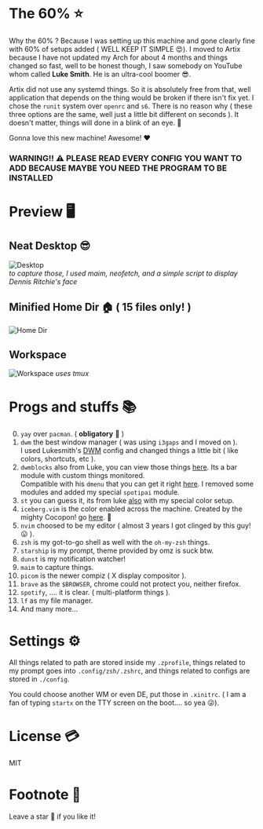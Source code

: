 # The 60% ⭐

Why the 60% ? Because I was setting up this machine and gone clearly fine with
60% of setups added ( WELL KEEP IT SIMPLE 😍). I moved to Artix because I
have not updated my Arch for about 4 months and things changed so fast, well to
be honest though, I saw somebody on YouTube whom called **Luke Smith**. He is an
ultra-cool boomer 😎.  

Artix did not use any systemd things. So it is absolutely free from that, well
application that depends on the thing would be broken if there isn't fix yet. I
chose the `runit` system over `openrc` and `s6`. There is no reason why ( these
three options are the same, well just a little bit different on seconds ). It
doesn't matter, things will done in a blink of an eye. 🤪

Gonna love this new machine! Awesome! ❤️

### WARNING!! ⚠️ PLEASE READ EVERY CONFIG YOU WANT TO ADD BECAUSE MAYBE YOU NEED THE PROGRAM TO BE INSTALLED 

# Preview 🖥️

## Neat Desktop 😎
![Desktop](https://i.imgur.com/OyIRzpC.png)  
*to capture those, I used maim, neofetch, and a simple script to display Dennis
Ritchie's face*

## Minified Home Dir 🏠 ( 15 files only! )
![Home Dir](https://i.imgur.com/LPfcMg0.png)  

## Workspace
![Workspace](https://i.imgur.com/ytb4C2D.png)
*uses tmux*

# Progs and stuffs 📚

  0. `yay` over `pacman`. ( **obligatory** 👿 )
  1. `dwm` the best window manager ( was using `i3gaps` and I moved on ).  
      I used Lukesmith's [DWM](https://github.com/lukesmithxyz/dwm) config and
      changed things a little bit ( like colors, shortcuts, etc ).
  2. `dwmblocks` also from Luke, you can view those things
     [here](https://github.com/lukesmithxyz/dwmblocks). Its a bar module with custom things monitored.  
     Compatible with his `dmenu` that you can get it right
     [here](https://github.com/lukesmithxyz/dmenu). I removed some modules and added my special `spotipai` module.
  3. `st` you can guess it, its from luke
     [also](https://github.com/lukesmithxyz/st) with my special color setup.
  4. `iceberg.vim` is the color enabled across the machine. Created by the
     mighty Cocopon! go [here](https://github.com/cocopon/iceberg.vim). 🌈
  5. `nvim` choosed to be my editor ( almost 3 years I got clinged by this guy! 😛 ).
  6. `zsh` is my got-to-go shell as well with the `oh-my-zsh` things.
  7. `starship` is my prompt, theme provided by omz is suck btw.
  8. `dunst` is my notification watcher!
  9. `maim` to capture things.
  10. `picom` is the newer compiz ( X display compositor ).
  11. `brave` as the `$BROWSER`, chrome could not protect you, neither firefox.
  12. `spotify`, .... it is clear. ( multi-platform things ).
  13. `lf` as my file manager.
  14. And many more...

# Settings ⚙️

  All things related to path are stored inside my `.zprofile`, things related to
  my prompt goes into `.config/zsh/.zshrc`, and things related to configs are
  stored in `./config`.  

  You could choose another WM or even DE, put those in `.xinitrc`. ( I am a fan
  of typing `startx` on the TTY screen on the boot.... so yea 😜).

# License 💳

  MIT

# Footnote 👣

  Leave a star 🌟 if you like it!
